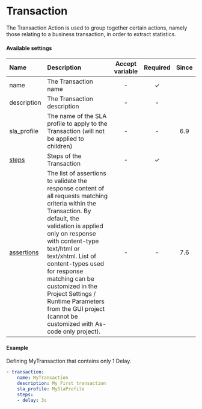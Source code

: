 # Transaction 

The Transaction Action is used to group together certain actions, namely those relating to a business transaction, in order to extract statistics.

#### Available settings
| Name                                | Description                                                                                           | Accept variable | Required | Since |
|:----------------------------------- |:----------------------------------------------------------------------------------------------------- |:---------------:|:--------:|:-----:|
| name                                | The Transaction name                                                                                  | -               | &#x2713; |       |
| description                         | The Transaction description                                                                           | -               | -        |       |
| sla_profile                         | The name of the SLA profile to apply to the Transaction (will not be applied to children)             | -               | -        | 6.9   |
| [steps](steps.md)                   | Steps of the Transaction                                                                              | -               | &#x2713; |       |
| [assertions](assertion.md)          | The list of assertions to validate the response content of all requests matching criteria within the Transaction. By default, the validation is applied only on response with content-type text/html or text/xhtml. List of content-types used for response matching can be customized in the Project Settings / Runtime Parameters from the GUI project (cannot be customized with As-code only project). | -               | -        | 7.6   |

#### Example

Defining MyTransaction that contains only 1 Delay.

```yaml
- transaction:
    name: MyTransaction
    description: My First transaction
    sla_profile: MySlaProfile
    steps:
    - delay: 3s
```
